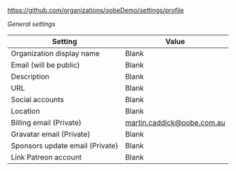 https://github.com/organizations/oobeDemo/settings/profile

*General settings*
			
| **Setting**                     | **Value**                                                    |
| ------------------------------- | ------------------------------------------------------------ |
| Organization display name       | Blank                                                        |
| Email (will be public)          | Blank                                                        |
| Description                     | Blank                                                        |
| URL                             | Blank                                                        |
| Social accounts                 | Blank                                                        |
| Location                        | Blank                                                        |
| Billing email (Private)         | [martin.caddick@oobe.com.au](mailto:martin.caddick@oobe.com.au) |
| Gravatar email (Private)        | Blank                                                        |
| Sponsors update email (Private) | Blank                                                        |
| Link Patreon account            | Blank                                                        |			
